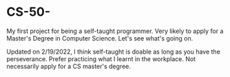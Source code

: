 # CS-50-
My first project for being a self-taught programmer. Very likely to apply for a Master's Degree in Computer Science. Let's see what's going on.

Updated on 2/19/2022, I think self-taught is doable as long as you have the perseverance. Prefer practicing what I learnt in the workplace. Not necessarily apply for a CS master's degree.
